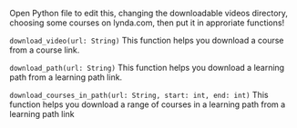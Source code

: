 Open Python file to edit this, changing the downloadable videos directory, choosing some courses on lynda.com, then put it in approriate functions!

`download_video(url: String)`
This function helps you download a course from a course link.

`download_path(url: String)`
This function helps you download a learning path from a learning path link.

`download_courses_in_path(url: String, start: int, end: int)`
This function helps you download a range of courses in a learning path from a learning path link

